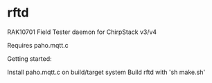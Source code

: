# rftd
RAK10701 Field Tester daemon for ChirpStack v3/v4

Requires paho.mqtt.c

Getting started:

Install paho.mqtt.c on build/target system
Build rftd with 'sh make.sh'

